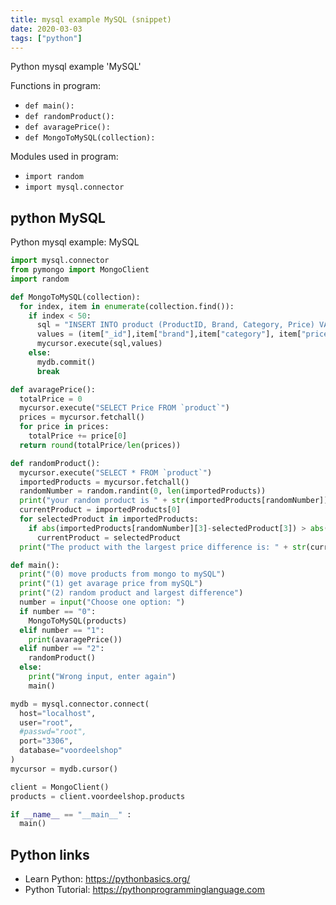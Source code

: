 ```yaml
---
title: mysql example MySQL (snippet)
date: 2020-03-03
tags: ["python"]
---
```

Python mysql example 'MySQL'

Functions in program: 
* `def main():`
* `def randomProduct():`
* `def avaragePrice():`
* `def MongoToMySQL(collection):`

Modules used in program: 
* `import random`
* `import mysql.connector`

## python MySQL

Python mysql example: MySQL

```python
import mysql.connector
from pymongo import MongoClient
import random

def MongoToMySQL(collection):
  for index, item in enumerate(collection.find()):
    if index < 50:
      sql = "INSERT INTO product (ProductID, Brand, Category, Price) VALUES (%s, %s, %s, %s)"
      values = (item["_id"],item["brand"],item["category"], item["price"]["selling_price"])
      mycursor.execute(sql,values)
    else:
      mydb.commit()
      break

def avaragePrice():
  totalPrice = 0
  mycursor.execute("SELECT Price FROM `product`")
  prices = mycursor.fetchall()
  for price in prices:
    totalPrice += price[0]
  return round(totalPrice/len(prices))

def randomProduct():
  mycursor.execute("SELECT * FROM `product`")
  importedProducts = mycursor.fetchall()
  randomNumber = random.randint(0, len(importedProducts))
  print("your random product is " + str(importedProducts[randomNumber]))
  currentProduct = importedProducts[0]
  for selectedProduct in importedProducts:
    if abs(importedProducts[randomNumber][3]-selectedProduct[3]) > abs(importedProducts[randomNumber][3] - currentProduct[3]):
      currentProduct = selectedProduct
  print("The product with the largest price difference is: " + str(currentProduct))

def main():
  print("(0) move products from mongo to mySQL")
  print("(1) get avarage price from mySQL")
  print("(2) random product and largest difference")
  number = input("Choose one option: ")
  if number == "0":
    MongoToMySQL(products)
  elif number == "1":
    print(avaragePrice())
  elif number == "2":
    randomProduct()
  else:
    print("Wrong input, enter again")
    main()

mydb = mysql.connector.connect(
  host="localhost",
  user="root",
  #passwd="root",
  port="3306",
  database="voordeelshop"
)
mycursor = mydb.cursor()

client = MongoClient()
products = client.voordeelshop.products

if __name__ == "__main__" :
  main()

```

## Python links

- Learn Python: https://pythonbasics.org/
- Python Tutorial: https://pythonprogramminglanguage.com
